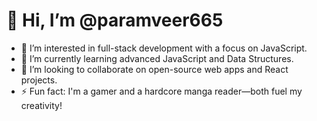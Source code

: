 # 👋 Hi, I’m @paramveer665

- 👀 I’m interested in full-stack development with a focus on JavaScript.
- 🌱 I’m currently learning advanced JavaScript and Data Structures.
- 💞️ I’m looking to collaborate on open-source web apps and React projects.
- ⚡ Fun fact: I'm a gamer and a hardcore manga reader—both fuel my creativity!


<!---
paramveer665/paramveer665 is a ✨ special ✨ repository because its `README.md` (this file) appears on your GitHub profile.
You can click the Preview link to take a look at your changes.
--->
